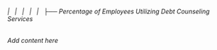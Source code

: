 ###### |   |   |   |   |   ├── Percentage of Employees Utilizing Debt Counseling Services

*Add content here*